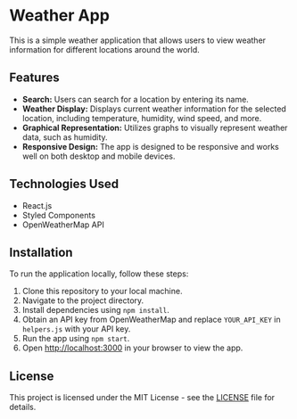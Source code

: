 # Weather App

This is a simple weather application that allows users to view weather information for different locations around the world.

## Features

- **Search:** Users can search for a location by entering its name.
- **Weather Display:** Displays current weather information for the selected location, including temperature, humidity, wind speed, and more.
- **Graphical Representation:** Utilizes graphs to visually represent weather data, such as humidity.
- **Responsive Design:** The app is designed to be responsive and works well on both desktop and mobile devices.

## Technologies Used

- React.js
- Styled Components
- OpenWeatherMap API

## Installation

To run the application locally, follow these steps:

1. Clone this repository to your local machine.
2. Navigate to the project directory.
3. Install dependencies using `npm install`.
4. Obtain an API key from OpenWeatherMap and replace `YOUR_API_KEY` in `helpers.js` with your API key.
5. Run the app using `npm start`.
6. Open [http://localhost:3000](http://localhost:3000) in your browser to view the app.

## License

This project is licensed under the MIT License - see the [LICENSE](LICENSE) file for details.
